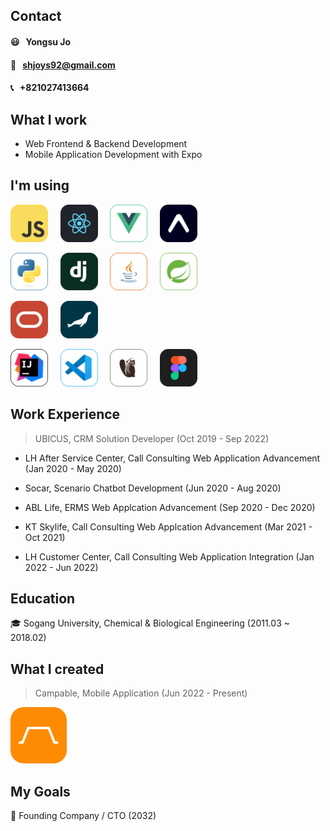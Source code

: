 ## Contact
#### 😃  &nbsp; Yongsu Jo
#### 📩  &nbsp; shjoys92@gmail.com
#### 📞  &nbsp; +821027413664

## What I work
- Web Frontend & Backend Development
- Mobile Application Development with Expo

## I'm using
<p>
    <img src="/public/img/javascript.png" width="60" height="60">
    &nbsp;&nbsp;&nbsp;
    <img src="/public/img/react.png" width="60" height="60">
    &nbsp;&nbsp;&nbsp;
    <img src="/public/img/vue.png" width="60" height="60">
    &nbsp;&nbsp;&nbsp;
    <img src="/public/img/expo.png" width="60" height="60">
</p>
<p>
    <img src="/public/img/python.png" width="60" height="60">
    &nbsp;&nbsp;&nbsp;
    <img src="/public/img/django.png" width="60" height="60">
    &nbsp;&nbsp;&nbsp;
    <img src="/public/img/java.png" width="60" height="60">
    &nbsp;&nbsp;&nbsp;
    <img src="/public/img/spring.png" width="60" height="60">
</p>
<p>
    <img src="/public/img/oracle.png" width="60" height="60">
    &nbsp;&nbsp;&nbsp;
    <img src="/public/img/mariadb.png" width="60" height="60">
</p>
<p>
    <img src="/public/img/intellij.png" width="60" height="60">
    &nbsp;&nbsp;&nbsp;
    <img src="/public/img/vscode.png" width="60" height="60">
    &nbsp;&nbsp;&nbsp;
    <img src="/public/img/dbeaver.png" width="60" height="60">
    &nbsp;&nbsp;&nbsp;
    <img src="/public/img/figma.png" width="60" height="60">
</p>

## Work Experience
> UBICUS, CRM Solution Developer (Oct 2019 - Sep 2022)
- LH After Service Center, Call Consulting Web Application Advancement (Jan 2020 - May 2020)

- Socar, Scenario Chatbot Development (Jun 2020 - Aug 2020)

- ABL Life, ERMS Web Applcation Advancement (Sep 2020 - Dec 2020)

- KT Skylife, Call Consulting Web Applcation Advancement (Mar 2021 - Oct 2021)

- LH Customer Center, Call Consulting Web Application Integration (Jan 2022 - Jun 2022)

## Education

🎓 Sogang University, Chemical & Biological Engineering (2011.03 ~ 2018.02)


## What I created
> Campable, Mobile Application (Jun 2022 - Present)

<a href="https://github.com/CAMPABLE" target="_blank">
    <img src="/public/img/campable.png" width="90" height="90">
</a>

## My Goals

💎 Founding Company / CTO (2032) 